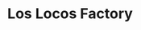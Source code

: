 ---
title: "Los Locos Factory"
url: /ciudad-autonoma-de-buenos-aires/los-locos-factory/
shop: Allgemein
---